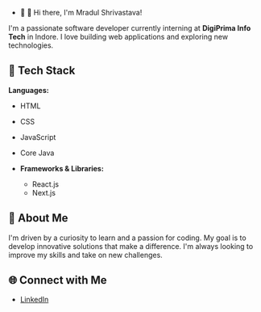 - 👋 👋 Hi there, I'm Mradul Shrivastava!

I'm a passionate software developer currently interning at **DigiPrima Info Tech** in Indore. I love building web applications and exploring new technologies. 

## 🌟 Tech Stack

   **Languages:** 
  - HTML
  - CSS
  - JavaScript
  - Core Java

- **Frameworks & Libraries:**
  - React.js
  - Next.js


## 💼 About Me

I'm driven by a curiosity to learn and a passion for coding. My goal is to develop innovative solutions that make a difference. I'm always looking to improve my skills and take on new challenges.

## 🌐 Connect with Me

- [LinkedIn]()
